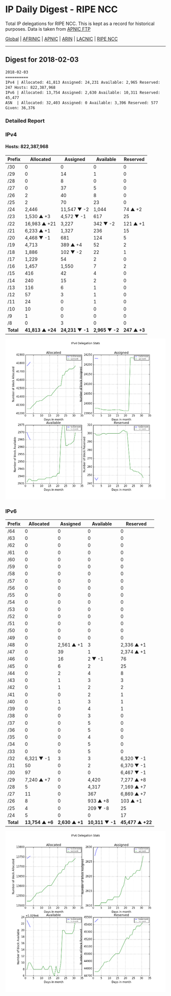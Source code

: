 # IP Daily Digest - RIPE NCC

Total IP delegations for RIPE NCC. This is kept as a record for historical purposes. Data is taken from [APNIC FTP](https://ftp.apnic.net/)

[Global](https://github.com/csmets/IP-Daily-Digest) | [AFRINIC](https://github.com/csmets/IP-Daily-Digest/tree/master/archives/AFRINIC) | [APNIC](https://github.com/csmets/IP-Daily-Digest/tree/master/archives/APNIC) | [ARIN](https://github.com/csmets/IP-Daily-Digest/tree/master/archives/ARIN) | [LACNIC](https://github.com/csmets/IP-Daily-Digest/tree/master/archives/LACNIC) | [RIPE NCC](https://github.com/csmets/IP-Daily-Digest/tree/master/archives/RIPE_NCC)

---

## Digest for 2018-02-03
```
2018-02-03
==========
IPv4 | Allocated: 41,813 Assigned: 24,231 Available: 2,965 Reserved: 247 Hosts: 822,387,968
IPv6 | Allocated: 13,754 Assigned: 2,630 Available: 10,311 Reserved: 45,477
ASN  | Allocated: 32,403 Assigned: 0 Available: 3,396 Reserved: 577 Given: 36,376
```

### Detailed Report

### IPv4

#### Hosts: **822,387,968**

| Prefix | Allocated | Assigned | Available | Reserved |
| ----- | ----- | ----- | ----- | ----- |
| /30 | 0 | 0 | 0 | 0 |
| /29 | 0 | 14 | 1 | 0 |
| /28 | 0 | 8 | 0 | 0 |
| /27 | 0 | 37 | 5 | 0 |
| /26 | 2 | 40 | 8 | 0 |
| /25 | 2 | 70 | 23 | 0 |
| /24 | 2,446 | 11,547 ▼ -2 | 1,044 | 74 ▲ +2 |
| /23 | 1,530 ▲ +3 | 4,572 ▼ -1 | 617 | 25 |
| /22 | 16,983 ▲ +21 | 3,227 | 342 ▼ -2 | 121 ▲ +1 |
| /21 | 6,233 ▲ +1 | 1,327 | 236 | 15 |
| /20 | 4,468 ▼ -1 | 681 | 124 | 5 |
| /19 | 4,713 | 389 ▲ +4 | 52 | 2 |
| /18 | 1,886 | 102 ▼ -2 | 22 | 1 |
| /17 | 1,229 | 54 | 2 | 0 |
| /16 | 1,457 | 1,550 | 7 | 2 |
| /15 | 416 | 42 | 4 | 0 |
| /14 | 240 | 15 | 2 | 0 |
| /13 | 116 | 6 | 1 | 0 |
| /12 | 57 | 3 | 1 | 0 |
| /11 | 24 | 0 | 1 | 0 |
| /10 | 10 | 0 | 0 | 0 |
| /9 | 1 | 0 | 0 | 0 |
| /8 | 0 | 3 | 0 | 0 |
| **Total** | **41,813 ▲ +24** | **24,231 ▼ -1** | **2,965 ▼ -2** | **247 ▲ +3** |

![ipv4-stats](ipv4-figure.png)

### IPv6

| Prefix | Allocated | Assigned | Available | Reserved |
| ----- | ----- | ----- | ----- | ----- |
| /64 | 0 | 0 | 0 | 0 |
| /63 | 0 | 0 | 0 | 0 |
| /62 | 0 | 0 | 0 | 0 |
| /61 | 0 | 0 | 0 | 0 |
| /60 | 0 | 0 | 0 | 0 |
| /59 | 0 | 0 | 0 | 0 |
| /58 | 0 | 0 | 0 | 0 |
| /57 | 0 | 0 | 0 | 0 |
| /56 | 0 | 0 | 0 | 0 |
| /55 | 0 | 0 | 0 | 0 |
| /54 | 0 | 0 | 0 | 0 |
| /53 | 0 | 0 | 0 | 0 |
| /52 | 0 | 0 | 0 | 0 |
| /51 | 0 | 0 | 0 | 0 |
| /50 | 0 | 0 | 0 | 0 |
| /49 | 0 | 0 | 0 | 0 |
| /48 | 0 | 2,561 ▲ +1 | 3 | 2,336 ▲ +1 |
| /47 | 0 | 39 | 1 | 2,374 ▲ +1 |
| /46 | 0 | 16 | 2 ▼ -1 | 76 |
| /45 | 0 | 6 | 2 | 25 |
| /44 | 0 | 2 | 4 | 8 |
| /43 | 0 | 1 | 3 | 3 |
| /42 | 0 | 1 | 2 | 2 |
| /41 | 0 | 0 | 2 | 1 |
| /40 | 0 | 1 | 3 | 1 |
| /39 | 0 | 0 | 4 | 1 |
| /38 | 0 | 0 | 3 | 0 |
| /37 | 0 | 0 | 5 | 0 |
| /36 | 0 | 0 | 5 | 0 |
| /35 | 0 | 0 | 4 | 0 |
| /34 | 0 | 0 | 5 | 0 |
| /33 | 0 | 0 | 5 | 0 |
| /32 | 6,321 ▼ -1 | 3 | 3 | 6,320 ▼ -1 |
| /31 | 50 | 0 | 2 | 6,370 ▼ -1 |
| /30 | 97 | 0 | 0 | 6,467 ▼ -1 |
| /29 | 7,240 ▲ +7 | 0 | 4,420 | 7,277 ▲ +8 |
| /28 | 5 | 0 | 4,317 | 7,169 ▲ +7 |
| /27 | 11 | 0 | 367 | 6,869 ▲ +7 |
| /26 | 8 | 0 | 933 ▲ +8 | 103 ▲ +1 |
| /25 | 4 | 0 | 209 ▼ -8 | 25 |
| /24 | 5 | 0 | 0 | 17 |
| **Total** | **13,754 ▲ +6** | **2,630 ▲ +1** | **10,311 ▼ -1** | **45,477 ▲ +22** |

![ipv6-stats](ipv6-figure.png)